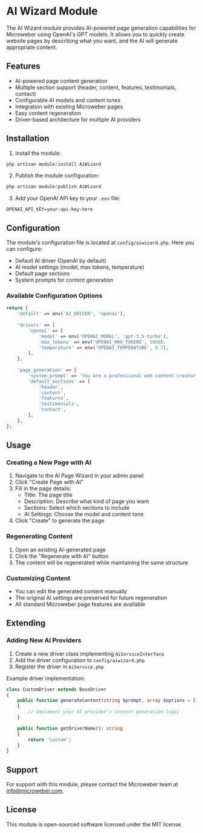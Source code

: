 # AI Wizard Module

The AI Wizard module provides AI-powered page generation capabilities for Microweber using OpenAI's GPT models. It allows you to quickly create website pages by describing what you want, and the AI will generate appropriate content.

## Features

- AI-powered page content generation
- Multiple section support (header, content, features, testimonials, contact)
- Configurable AI models and content tones
- Integration with existing Microweber pages
- Easy content regeneration
- Driver-based architecture for multiple AI providers

## Installation

1. Install the module:
```bash
php artisan module:install AiWizard
```

2. Publish the module configuration:
```bash
php artisan module:publish AiWizard
```

3. Add your OpenAI API key to your `.env` file:
```env
OPENAI_API_KEY=your-api-key-here
```

## Configuration

The module's configuration file is located at `config/aiwizard.php`. Here you can configure:

- Default AI driver (OpenAI by default)
- AI model settings (model, max tokens, temperature)
- Default page sections
- System prompts for content generation

### Available Configuration Options

```php
return [
    'default' => env('AI_DRIVER', 'openai'),
    
    'drivers' => [
        'openai' => [
            'model' => env('OPENAI_MODEL', 'gpt-3.5-turbo'),
            'max_tokens' => env('OPENAI_MAX_TOKENS', 1000),
            'temperature' => env('OPENAI_TEMPERATURE', 0.7),
        ],
    ],
    
    'page_generation' => [
        'system_prompt' => 'You are a professional web content creator...',
        'default_sections' => [
            'header',
            'content',
            'features',
            'testimonials',
            'contact',
        ],
    ],
];
```

## Usage

### Creating a New Page with AI

1. Navigate to the AI Page Wizard in your admin panel
2. Click "Create Page with AI"
3. Fill in the page details:
   - Title: The page title
   - Description: Describe what kind of page you want
   - Sections: Select which sections to include
   - AI Settings: Choose the model and content tone
4. Click "Create" to generate the page

### Regenerating Content

1. Open an existing AI-generated page
2. Click the "Regenerate with AI" button
3. The content will be regenerated while maintaining the same structure

### Customizing Content

- You can edit the generated content manually
- The original AI settings are preserved for future regeneration
- All standard Microweber page features are available

## Extending

### Adding New AI Providers

1. Create a new driver class implementing `AiServiceInterface`
2. Add the driver configuration to `config/aiwizard.php`
3. Register the driver in `AiService.php`

Example driver implementation:

```php
class CustomDriver extends BaseDriver
{
    public function generateContent(string $prompt, array $options = []): string
    {
        // Implement your AI provider's content generation logic
    }

    public function getDriverName(): string
    {
        return 'custom';
    }
}
```

## Support

For support with this module, please contact the Microweber team at info@microweber.com.

## License

This module is open-sourced software licensed under the MIT license.
